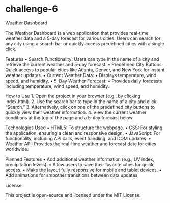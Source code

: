 # challenge-6
Weather Dashboard

The Weather Dashboard is a web application that provides real-time weather data and a 5-day forecast for various cities. Users can search for any city using a search bar or quickly access predefined cities with a single click.

Features
	•	Search Functionality: Users can type in the name of a city and retrieve the current weather and 5-day forecast.
	•	Predefined City Buttons: Quick access to popular cities like Atlanta, Denver, and New York for instant weather updates.
	•	Current Weather Data:
	•	Displays temperature, wind speed, and humidity.
	•	5-Day Weather Forecast:
	•	Provides daily forecasts including temperature, wind speed, and humidity.

How to Use
	1.	Open the project in your browser (e.g., by clicking index.html).
	2.	Use the search bar to type in the name of a city and click “Search.”
	3.	Alternatively, click on one of the predefined city buttons to quickly view their weather information.
	4.	View the current weather conditions at the top of the page and a 5-day forecast below.

Technologies Used
	•	HTML5: To structure the webpage.
	•	CSS: For styling the application, ensuring a clean and responsive design.
	•	JavaScript: For functionality, including API calls, event handling, and DOM updates.
	•	Weather API: Provides the real-time weather and forecast data for cities worldwide.

Planned Features
	•	Add additional weather information (e.g., UV index, precipitation levels).
	•	Allow users to save their favorite cities for quick access.
	•	Make the layout fully responsive for mobile and tablet devices.
	•	Add animations for smoother transitions between data updates.

License

This project is open-source and licensed under the MIT License.